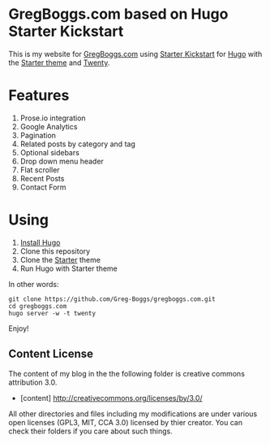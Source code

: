 
GregBoggs.com based on Hugo Starter Kickstart
=============================================

This is my website for [GregBoggs.com](http://www.gregboggs.com) using [Starter Kickstart](https://github.com/Greg-Boggs/hugo-starter-kickstart)
for [Hugo](http://gohugo.io/) with the [Starter theme](https://github.com/Greg-Boggs/starter) and [Twenty](http://github.com/Greg-Boggs/twenty).

# Features

1. Prose.io integration
2. Google Analytics
3. Pagination
4. Related posts by category and tag
5. Optional sidebars
6. Drop down menu header
7. Flat scroller
8. Recent Posts
9. Contact Form

# Using

1. [Install Hugo](http://gohugo.io/overview/installing/)
2. Clone this repository
3. Clone the [Starter](https://github.com/Greg-Boggs/starter) theme
4. Run Hugo with Starter theme

In other words:

    git clone https://github.com/Greg-Boggs/gregboggs.com.git
    cd gregboggs.com
    hugo server -w -t twenty

Enjoy!

## Content License

The content of my blog in the the following folder is creative commons attribution 3.0.

* [content] http://creativecommons.org/licenses/by/3.0/
 
All other directories and files including my modifications are under various open licenses (GPL3, MIT, CCA 3.0) licensed by thier creator.
You can check their folders if you care about such things. 
